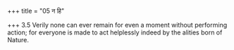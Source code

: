 +++
title = "05 न हि"

+++
3.5 Verily none can ever remain for even a moment without performing
action; for everyone is made to act helplessly indeed by the alities
born of Nature.
